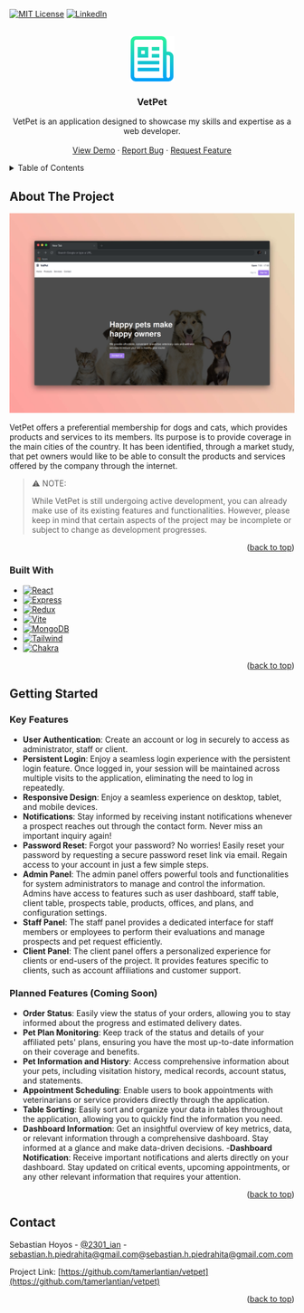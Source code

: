 <!-- Improved compatibility of back to top link: See: https://github.com/othneildrew/Best-README-Template/pull/73 -->
<a name="readme-top"></a>
<!--
*** Thanks for checking out the Best-README-Template. If you have a suggestion
*** that would make this better, please fork the repo and create a pull request
*** or simply open an issue with the tag "enhancement".
*** Don't forget to give the project a star!
*** Thanks again! Now go create something AMAZING! :D
-->



<!-- PROJECT SHIELDS -->
<!--
*** I'm using markdown "reference style" links for readability.
*** Reference links are enclosed in brackets [ ] instead of parentheses ( ).
*** See the bottom of this document for the declaration of the reference variables
*** for contributors-url, forks-url, etc. This is an optional, concise syntax you may use.
*** https://www.markdownguide.org/basic-syntax/#reference-style-links
-->

[![MIT License][license-shield]][license-url]
[![LinkedIn][linkedin-shield]][linkedin-url]



<!-- PROJECT LOGO -->
<br />
<div align="center">
  <a href="https://github.com/github_username/repo_name">
    <img src="images/logo.png" alt="Logo" width="80" height="80">
  </a>

<h3 align="center">VetPet</h3>

  <p align="center">
    VetPet is an application designed to showcase my skills and expertise as a web developer.
    <br />
    <br />
    <a href="https://github.com/github_username/repo_name">View Demo</a>
    ·
    <a href="https://github.com/github_username/repo_name/issues">Report Bug</a>
    ·
    <a href="https://github.com/github_username/repo_name/issues">Request Feature</a>
  </p>
</div>



<!-- TABLE OF CONTENTS -->
<details>
  <summary>Table of Contents</summary>
  <ol>
    <li>
      <a href="#about-the-project">About The Project</a>
      <ul>
        <li><a href="#built-with">Built With</a></li>
      </ul>
    </li>
    <li>
      <a href="#getting-started">Getting Started</a>
      <ul>
        <li><a href="#prerequisites">Prerequisites</a></li>
        <li><a href="#installation">Installation</a></li>
      </ul>
    </li>
    <li><a href="#usage">Usage</a></li>
    <li><a href="#roadmap">Roadmap</a></li>
    <li><a href="#contributing">Contributing</a></li>
    <li><a href="#license">License</a></li>
    <li><a href="#contact">Contact</a></li>
    <li><a href="#acknowledgments">Acknowledgments</a></li>
  </ol>
</details>



<!-- ABOUT THE PROJECT -->
## About The Project

![Product Name Screen Shot](https://raw.githubusercontent.com/tamerlantian/vetpet/main/images/vetpet_preview.png)

VetPet offers a preferential membership for dogs and cats, which provides products and services to its members. Its purpose is to provide coverage in the main cities of the country. It has been identified, through a market study, that pet owners would like to be able to consult the products and services offered by the company through the internet.

> :warning: NOTE:
> 
> While VetPet is still undergoing active development, you can already make use of its existing features and functionalities. However, please keep in mind that certain aspects of the project may be incomplete or subject to change as development progresses.

<p align="right">(<a href="#readme-top">back to top</a>)</p>



### Built With

* [![React][React.js]][React-url]
* [![Express][Express.js]][Express-url]
* [![Redux][Redux]][Redux-url]
* [![Vite][Vite]][Vite-url]
* [![MongoDB][MongoDB]][MongoDB-url]
* [![Tailwind][Tailwind]][Tailwind-url]
* [![Chakra][ChakraUI]][ChakraUI-url]

<p align="right">(<a href="#readme-top">back to top</a>)</p>

<!-- GETTING STARTED -->
## Getting Started

### Key Features
- **User Authentication**: Create an account or log in securely to access as administrator, staff or client.
- **Persistent Login**: Enjoy a seamless login experience with the persistent login feature. Once logged in, your session will be maintained across multiple visits to the application, eliminating the need to log in repeatedly.
- **Responsive Design**: Enjoy a seamless experience on desktop, tablet, and mobile devices.
- **Notifications**: Stay informed by receiving instant notifications whenever a prospect reaches out through the contact form. Never miss an important inquiry again!
- **Password Reset**: Forgot your password? No worries! Easily reset your password by requesting a secure password reset link via email. Regain access to your account in just a few simple steps.
- **Admin Panel**: The admin panel offers powerful tools and functionalities for system administrators to manage and control the information. Admins have access to features such as user dashboard, staff table, client table, prospects table, products, offices, and plans, and configuration settings.
- **Staff Panel**: The staff panel provides a dedicated interface for staff members or employees to perform their evaluations and manage prospects and pet request efficiently.
- **Client Panel**: The client panel offers a personalized experience for clients or end-users of the project. It provides features specific to clients, such as account affiliations and customer support.


### Planned Features (Coming Soon)
- **Order Status**: Easily view the status of your orders, allowing you to stay informed about the progress and estimated delivery dates.
- **Pet Plan Monitoring**: Keep track of the status and details of your affiliated pets' plans, ensuring you have the most up-to-date information on their coverage and benefits.
- **Pet Information and History**: Access comprehensive information about your pets, including visitation history, medical records, account status, and statements.
- **Appointment Scheduling**: Enable users to book appointments with veterinarians or service providers directly through the application.
- **Table Sorting**: Easily sort and organize your data in tables throughout the application, allowing you to quickly find the information you need.
- **Dashboard Information**: Get an insightful overview of key metrics, data, or relevant information through a comprehensive dashboard. Stay informed at a glance and make data-driven decisions.
-**Dashboard Notification**: Receive important notifications and alerts directly on your dashboard. Stay updated on critical events, upcoming appointments, or any other relevant information that requires your attention.

<p align="right">(<a href="#readme-top">back to top</a>)</p>



<!-- CONTACT -->
## Contact

Sebastian Hoyos - [@2301_ian](https://twitter.com/2301_ian) - sebastian.h.piedrahita@gmail.com@sebastian.h.piedrahita@gmail.com.com

Project Link: [https://github.com/tamerlantian/vetpet](https://github.com/tamerlantian/vetpet)

<p align="right">(<a href="#readme-top">back to top</a>)</p>


<!-- MARKDOWN LINKS & IMAGES -->
<!-- https://www.markdownguide.org/basic-syntax/#reference-style-links -->
[contributors-shield]: https://img.shields.io/github/contributors/github_username/repo_name.svg?style=for-the-badge
[contributors-url]: https://github.com/github_username/repo_name/graphs/contributors
[forks-shield]: https://img.shields.io/github/forks/github_username/repo_name.svg?style=for-the-badge
[forks-url]: https://github.com/github_username/repo_name/network/members
[stars-shield]: https://img.shields.io/github/stars/github_username/repo_name.svg?style=for-the-badge
[stars-url]: https://github.com/github_username/repo_name/stargazers
[issues-shield]: https://img.shields.io/github/issues/github_username/repo_name.svg?style=for-the-badge
[issues-url]: https://github.com/github_username/repo_name/issues
[license-shield]: https://img.shields.io/github/license/github_username/repo_name.svg?style=for-the-badge
[license-url]: https://github.com/github_username/repo_name/blob/master/LICENSE.txt
[linkedin-shield]: https://img.shields.io/badge/-LinkedIn-black.svg?style=for-the-badge&logo=linkedin&colorB=555
[linkedin-url]: https://linkedin.com/in/linkedin_username
[product-screenshot]: images/screenshot.png

[Redux]: https://img.shields.io/badge/redux-35495E?style=for-the-badge&logo=redux&logoColor=ffffff
[Redux-url]: https://redux-toolkit.js.org/
[React.js]: https://img.shields.io/badge/React-20232A?style=for-the-badge&logo=react&logoColor=61DAFB
[React-url]: https://reactjs.org/
[MongoDB]: https://img.shields.io/badge/MongoDB-35495E?style=for-the-badge&logo=mongodb&logoColor=4FC08D
[MongoDB-url]: https://www.mongodb.com/
[Express.js]: https://img.shields.io/badge/express-35495E?style=for-the-badge&logo=express&logoColor=ffffff
[Express-url]: https://expressjs.com/
[Tailwind]: https://img.shields.io/badge/tailwind-35495E?style=for-the-badge&logo=tailwindcss&logoColor=3bb6e1
[Tailwind-url]: https://tailwindcss.com/
[ChakraUI]: https://img.shields.io/badge/chakra-35495E?style=for-the-badge&logo=chakraui&logoColor=3bb6e1
[ChakraUI-url]: https://chakra-ui.com/
[Vite]: https://img.shields.io/badge/vite-35495E?style=for-the-badge&logo=vite&logoColor=3bb6e1
[Vite-url]: https://vitejs.dev/
